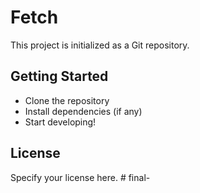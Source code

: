 # Fetch

This project is initialized as a Git repository.

## Getting Started

- Clone the repository
- Install dependencies (if any)
- Start developing!

## License

Specify your license here.
#   f i n a l -  
 